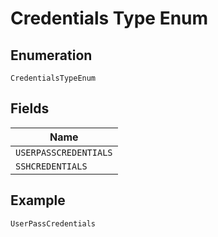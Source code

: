 
# Credentials Type Enum

## Enumeration

`CredentialsTypeEnum`

## Fields

| Name |
|  --- |
| `USERPASSCREDENTIALS` |
| `SSHCREDENTIALS` |

## Example

```
UserPassCredentials
```

